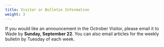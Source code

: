 ```yaml
---
title: Visitor or Bulletin Information
weight: 3
---
```


If you would like an announcement in the Octrober Visitor, please email it to  Wade by **Sunday, September 22**. You can also email articles for the weekly bulletin by Tuesday of each week.